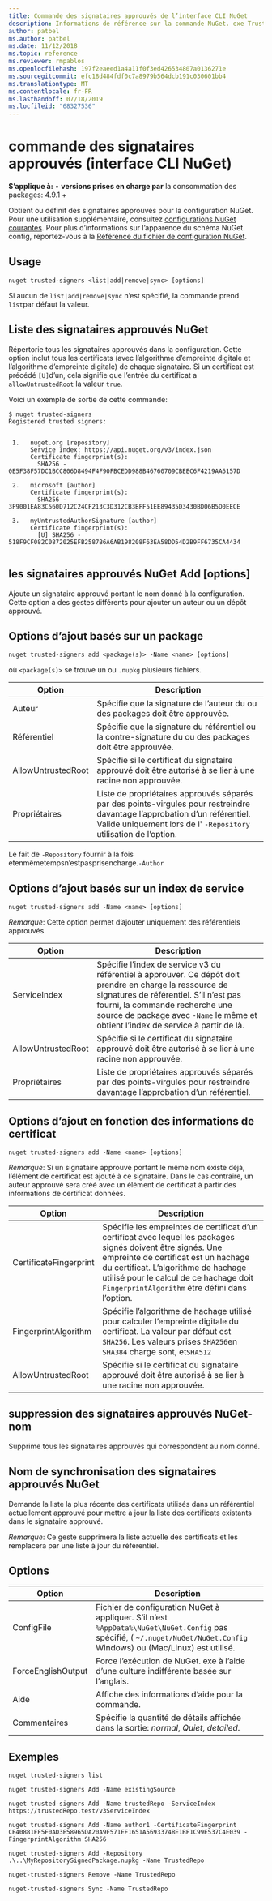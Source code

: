 ```yaml
---
title: Commande des signataires approuvés de l’interface CLI NuGet
description: Informations de référence sur la commande NuGet. exe Trusted-Signers
author: patbel
ms.author: patbel
ms.date: 11/12/2018
ms.topic: reference
ms.reviewer: rmpablos
ms.openlocfilehash: 197f2eaeed1a4a11f0f3ed426534807a0136271e
ms.sourcegitcommit: efc18d484fdf0c7a8979b564dcb191c030601bb4
ms.translationtype: MT
ms.contentlocale: fr-FR
ms.lasthandoff: 07/18/2019
ms.locfileid: "68327536"
---
```

# <a name="trusted-signers-command-nuget-cli"></a>commande des signataires approuvés (interface CLI NuGet)

**S’applique à:** &bullet; **versions prises en charge par** la consommation des packages: 4.9.1 +

Obtient ou définit des signataires approuvés pour la configuration NuGet. Pour une utilisation supplémentaire, consultez [configurations NuGet courantes](../../consume-packages/configuring-nuget-behavior.md). Pour plus d’informations sur l’apparence du schéma NuGet. config, reportez-vous à la [Référence du fichier de configuration NuGet](../nuget-config-file.md).

## <a name="usage"></a>Usage

```cli
nuget trusted-signers <list|add|remove|sync> [options]
```

Si aucun de `list|add|remove|sync` n’est spécifié, la commande prend `list`par défaut la valeur.

## <a name="nuget-trusted-signers-list"></a>Liste des signataires approuvés NuGet

Répertorie tous les signataires approuvés dans la configuration. Cette option inclut tous les certificats (avec l’algorithme d’empreinte digitale et l’algorithme d’empreinte digitale) de chaque signataire. Si un certificat est précédé `[U]`d’un, cela signifie que l’entrée du certificat a `allowUntrustedRoot` la valeur `true`.

Voici un exemple de sortie de cette commande:

```cli
$ nuget trusted-signers
Registered trusted signers:


 1.   nuget.org [repository]
      Service Index: https://api.nuget.org/v3/index.json
      Certificate fingerprint(s):
        SHA256 - 0E5F38F57DC1BCC806D8494F4F90FBCEDD988B46760709CBEEC6F4219AA6157D

 2.   microsoft [author]
      Certificate fingerprint(s):
        SHA256 - 3F9001EA83C560D712C24CF213C3D312CB3BFF51EE89435D3430BD06B5D0EECE

 3.   myUntrustedAuthorSignature [author]
      Certificate fingerprint(s):
        [U] SHA256 - 518F9CF082C0872025EFB2587B6A6AB198208F63EA58DD54D2B9FF6735CA4434
        
```

## <a name="nuget-trusted-signers-add-options"></a>les signataires approuvés NuGet Add [options]

Ajoute un signataire approuvé portant le nom donné à la configuration. Cette option a des gestes différents pour ajouter un auteur ou un dépôt approuvé.

## <a name="options-for-add-based-on-a-package"></a>Options d’ajout basés sur un package

```cli
nuget trusted-signers add <package(s)> -Name <name> [options]
```

où `<package(s)>` se trouve un ou `.nupkg` plusieurs fichiers.

| Option | Description |
| --- | --- |
| Auteur | Spécifie que la signature de l’auteur du ou des packages doit être approuvée. |
| Référentiel | Spécifie que la signature du référentiel ou la contre-signature du ou des packages doit être approuvée. |
| AllowUntrustedRoot | Spécifie si le certificat du signataire approuvé doit être autorisé à se lier à une racine non approuvée. |
| Propriétaires | Liste de propriétaires approuvés séparés par des points-virgules pour restreindre davantage l’approbation d’un référentiel. Valide uniquement lors de l' `-Repository` utilisation de l’option. |

Le fait de `-Repository` fournir à la fois etenmêmetempsn’estpasprisencharge.`-Author`

## <a name="options-for-add-based-on-a-service-index"></a>Options d’ajout basés sur un index de service

```cli
nuget trusted-signers add -Name <name> [options]
```

_Remarque_: Cette option permet d’ajouter uniquement des référentiels approuvés. 

| Option | Description |
| --- | --- |
| ServiceIndex | Spécifie l’index de service v3 du référentiel à approuver. Ce dépôt doit prendre en charge la ressource de signatures de référentiel. S’il n’est pas fourni, la commande recherche une source de package avec `-Name` le même et obtient l’index de service à partir de là. |
| AllowUntrustedRoot | Spécifie si le certificat du signataire approuvé doit être autorisé à se lier à une racine non approuvée. |
| Propriétaires | Liste de propriétaires approuvés séparés par des points-virgules pour restreindre davantage l’approbation d’un référentiel. |

## <a name="options-for-add-based-on-the-certificate-information"></a>Options d’ajout en fonction des informations de certificat

```cli
nuget trusted-signers add -Name <name> [options]
```

_Remarque_: Si un signataire approuvé portant le même nom existe déjà, l’élément de certificat est ajouté à ce signataire. Dans le cas contraire, un auteur approuvé sera créé avec un élément de certificat à partir des informations de certificat données.

| Option | Description |
| --- | --- |
| CertificateFingerprint | Spécifie les empreintes de certificat d’un certificat avec lequel les packages signés doivent être signés. Une empreinte de certificat est un hachage du certificat. L’algorithme de hachage utilisé pour le calcul de ce hachage doit `FingerprintAlgorithm` être défini dans l’option. |
| FingerprintAlgorithm | Spécifie l’algorithme de hachage utilisé pour calculer l’empreinte digitale du certificat. La valeur par défaut est `SHA256`. Les valeurs prises `SHA256`en `SHA384` charge sont, et`SHA512` |
| AllowUntrustedRoot | Spécifie si le certificat du signataire approuvé doit être autorisé à se lier à une racine non approuvée. |

## <a name="nuget-trusted-signers-remove--name-name"></a>suppression des signataires approuvés NuGet-nom<name>

Supprime tous les signataires approuvés qui correspondent au nom donné.

## <a name="nuget-trusted-signers-sync--name-name"></a>Nom de synchronisation des signataires approuvés NuGet<name>

Demande la liste la plus récente des certificats utilisés dans un référentiel actuellement approuvé pour mettre à jour la liste des certificats existants dans le signataire approuvé.

_Remarque_: Ce geste supprimera la liste actuelle des certificats et les remplacera par une liste à jour du référentiel.

## <a name="options"></a>Options

| Option | Description |
| --- | --- |
| ConfigFile | Fichier de configuration NuGet à appliquer. S’il n’est `%AppData%\NuGet\NuGet.Config` pas spécifié, ( `~/.nuget/NuGet/NuGet.Config` Windows) ou (Mac/Linux) est utilisé.|
| ForceEnglishOutput | Force l’exécution de NuGet. exe à l’aide d’une culture indifférente basée sur l’anglais. |
| Aide | Affiche des informations d’aide pour la commande. |
| Commentaires | Spécifie la quantité de détails affichée dans la sortie: *normal*, *Quiet*, *detailed*. |

## <a name="examples"></a>Exemples

```cli
nuget trusted-signers list

nuget trusted-signers Add -Name existingSource

nuget trusted-signers Add -Name trustedRepo -ServiceIndex https://trustedRepo.test/v3ServiceIndex

nuget trusted-signers Add -Name author1 -CertificateFingerprint CE40881FF5F0AD3E58965DA20A9F571EF1651A56933748E1BF1C99E537C4E039 -FingerprintAlgorithm SHA256

nuget trusted-signers Add -Repository .\..\MyRepositorySignedPackage.nupkg -Name TrustedRepo

nuget-trusted-signers Remove -Name TrustedRepo

nuget-trusted-signers Sync -Name TrustedRepo
```
